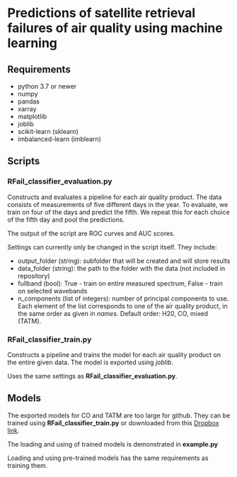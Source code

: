 # Predictions of satellite retrieval failures of air quality using machine learning

## Requirements
- python 3.7 or newer
- numpy
- pandas
- xarray
- matplotlib
- joblib
- scikit-learn (sklearn)
- imbalanced-learn (imblearn)


## Scripts
### **RFail_classifier_evaluation.py**
Constructs and evaluates a pipeline for each air quality product. The data consists of measurements of five different days in the year. To evaluate, we train on four of the days and predict the fifth. We repeat this for each choice of the fifth day and pool the predictions. 

The output of the script are ROC curves and AUC scores.

Settings can currently only be changed in the script itself. They include:
- output_folder (string): subfolder that will be created and will store results
- data_folder (string): the path to the folder with the data (not included in repository)
- fullband (bool): True - train on entire measured spectrum, False - train on selected wavebands
- n_components (list of integers): number of principal components to use. Each element of the list corresponds to one of the air quality product, in the same order as given in *names*. Default order: H20, CO, mixed (TATM).

### **RFail_classifier_train.py**
Constructs a pipeline and trains the model for each air quality product on the entire given data. The model is exported using *joblib*.

Uses the same settings as **RFail_classifier_evaluation.py**.

## Models
The exported models for CO and TATM are too large for github. They can be trained using **RFail_classifier_train.py** or downloaded from this [Dropbox link](https://www.dropbox.com/sh/ypd8ynien8qc5ed/AAB74LNBWLtAQRGMxFEx5U_Ra?dl=0).

The loading and using of trained models is demonstrated in **example.py**

Loading and using pre-trained models has the same requirements as training them.